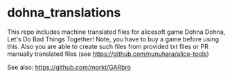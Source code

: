 # dohna_translations
This repo includes machine translated files for alicesoft game 
Dohna Dohna, Let's Do Bad Things Together!
Note, you have to buy a game before using this.
Also you are able to create such files from provided txt files or PR manually translated files
(see https://github.com/nunuhara/alice-tools)


See also:
https://github.com/morkt/GARbro
